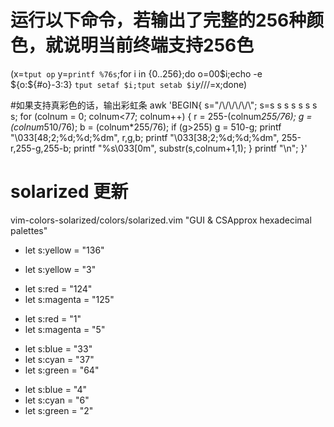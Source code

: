 # 运行以下命令，若输出了完整的256种颜色，就说明当前终端支持256色
(x=`tput op` y=`printf %76s`;for i in {0..256};do o=00$i;echo -e ${o:${#o}-3:3} `tput setaf $i;tput setab $i`${y// /=}$x;done)

#如果支持真彩色的话，输出彩虹条
awk 'BEGIN{
    s="/\\/\\/\\/\\/\\"; s=s s s s s s s s;
    for (colnum = 0; colnum<77; colnum++) {
        r = 255-(colnum*255/76);
        g = (colnum*510/76);
        b = (colnum*255/76);
        if (g>255) g = 510-g;
        printf "\033[48;2;%d;%d;%dm", r,g,b;
        printf "\033[38;2;%d;%d;%dm", 255-r,255-g,255-b;
        printf "%s\033[0m", substr(s,colnum+1,1);
    }
    printf "\n";
}'

# solarized 更新
vim-colors-solarized/colors/solarized.vim "GUI & CSApprox hexadecimal palettes"
-    let s:yellow      = "136"
+    let s:yellow      = "3"
-    let s:red         = "124"
-    let s:magenta     = "125"
+    let s:red         = "1"
+    let s:magenta     = "5"
-    let s:blue        = "33"
-    let s:cyan        = "37"
-    let s:green       = "64"
+    let s:blue        = "4"
+    let s:cyan        = "6"
+    let s:green       = "2"

